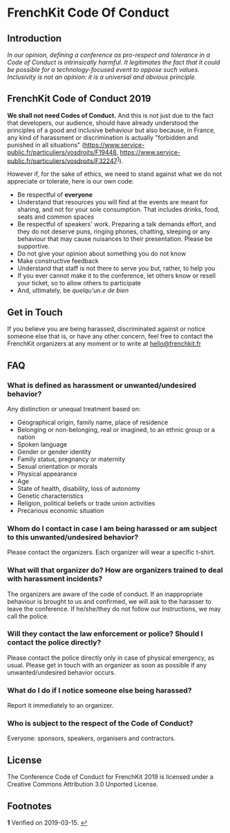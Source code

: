# FrenchKit Code Of Conduct

## Introduction

_In our opinion, defining a conference as pro-respect and tolerance in a Code of Conduct is intrinsically harmful. It legitimates the fact that it could be possible for a technology-focused event to oppose such values. Inclusivity is *not* an opinion: it is a universal and obvious principle._

## FrenchKit Code of Conduct 2019

**We shall not need Codes of Conduct.** And this is not just due to the fact that developers, our audience, should have already understood the principles of a good and inclusive behaviour but also because, in France, any kind of harassment or discrimination is actually "forbidden and punished in all situations" (https://www.service-public.fr/particuliers/vosdroits/F19448, https://www.service-public.fr/particuliers/vosdroits/F32247<sup name="a1">[1](#f1)</sup>).

However if, for the sake of ethics, we need to stand against what we do not appreciate or tolerate, here is our own code:
- Be respectful of **everyone**
- Understand that resources you will find at the events are meant for sharing, and not for your sole consumption. That includes drinks, food, seats and common spaces
- Be respectful of speakers' work. Preparing a talk demands effort, and they do not deserve puns, ringing phones, chatting, sleeping or any behaviour that may cause nuisances to their presentation. Please be supportive.
- Do not give your opinion about something you do not know
- Make constructive feedback
- Understand that staff is not there to serve you but, rather, to help you
- If you ever cannot make it to the conference, let others know or resell your ticket, so to allow others to participate
- And, ultimately, be _quelqu'un.e de bien_

## Get in Touch

If you believe you are being harassed, discriminated against or notice someone else that is, or have any other concern, feel free to contact the FrenchKit organizers at any moment or to write at hello@frenchkit.fr

## FAQ

### What is defined as harassment or unwanted/undesired behavior?
Any distinction or unequal treatment based on:
- Geographical origin, family name, place of residence
- Belonging or non-belonging, real or imagined, to an ethnic group or a nation
- Spoken language
- Gender or gender identity
- Family status, pregnancy or maternity
- Sexual orientation or morals
- Physical appearance
- Age
- State of health, disability, loss of autonomy
- Genetic characteristics
- Religion, political beliefs or trade union activities
- Precarious economic situation

### Whom do I contact in case I am being harassed or am subject to this unwanted/undesired behavior?
Please contact the organizers. Each organizer will wear a specific t-shirt.

### What will that organizer do? How are organizers trained to deal with harassment incidents?
The organizers are aware of the code of conduct. If an inappropriate behaviour is brought to us and confirmed, we will ask to the harasser to leave the conference. If he/she/they do not follow our instructions, we may call the police.

### Will they contact the law enforcement or police? Should I contact the police directly?
Please contact the police directly only in case of physical emergency, as usual. Please get in touch with an organizer as soon as possible if any unwanted/undesired behavior occurs.

### What do I do if I notice someone else being harassed?
Report it immediately to an organizer.

### Who is subject to the respect of the Code of Conduct?
Everyone: sponsors, speakers, organisers and contractors.

## License

The Conference Code of Conduct for FrenchKit 2019 is licensed under a Creative Commons Attribution 3.0 Unported License.

## Footnotes

<b id="f1">1</b> Verified on 2019-03-15. [↩](#a1)
